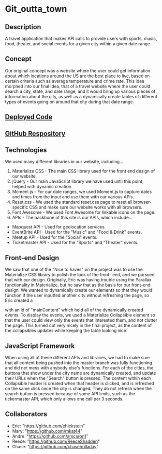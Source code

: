 # Git_outta_town

## Description
A travel application that makes API calls to provide users with sports, music, food, theater, and social events for a given city within a given date range.

## Concept
Our original concept was a website where the user could get information about which locations around the US are the best place
to live, based on certain criteria such as average temperature and crime rate. This idea morphed into our final idea, that of
a travel website where the user could search a city, state, and date range, and it would bring up various pieces of
information about the city, as well as a dynamically create tables of different types of events going on around that city
during that date range.

## [Deployed Code](https://coding-bootcamp-project-1.herokuapp.com/index.html)

## [GitHub Respository](https://github.com/amcaron1/Git_outta_town)

## Technologies
We used many different libraries in our website, including...
1. Materialize CSS - The main CSS library used for the front end design of our website.
2. jQuery - Our main JavaScript library we have used until this point, helped with dynamic creation.
3. Moment.js - For our date ranges, we used Moment.js to capture dates and times from the input and use them with our various
APIs.
4. Reset.css - We used the standard reset.css page to reset all browser-specific CSS and make sure our website works with all
browsers.
5. Font Awesome - We used Font Awesome for linkable icons on the page.
6. APIs - The backbone of this site is our APIs, which include...
* Mapquest API - Used for geolocation services.
* EventBrite API - Used for the "Music" and "Food & Drink" events.
* Meetup API - Used for the "Social" events.
* Ticketmaster API - Used for the "Sports" and "Theater" events.

## Front-end Design
We saw that one of the "Nice to haves" on the project was to use the Materialize CSS library to polish the look of the front-
end, and we pursued that with our design. Originally, Eric was having trouble using the Parallax functionality in Materialize,
but he saw that as the basis for our front-end design. We wanted to dynamically create our elements so that they would 
function if the user inputted another city without refreshing the page, so Eric created a <div> with an id of "mainContent" 
which held all of the dynamically created events. To display the events, we used a Materialize Collapsible element so that
the user could view only the events that interested them, and not clutter the page. This turned out very nicely in the final
project, as the content of the collapsibles updates while keeping the table looking nice.
  
## JavaScript Framework
When using all of these different APIs and libraries, we had to make sure that all content being pushed into the master branch
was fully functioning and did not mess with anybody else's functions. For each of the cities, the buttons that show under the
city name are dynamically created, and update their URLs when the "Search" button is pressed. The content within each 
Collapsible header is created when that header is clicked, and is refreshed on the same click once the city is changed. They
do not refresh when the search button is pressed because of some API limits, such as the tickermaster API, which only allows
one call per 3 seconds. 

## Collaborators
* Eric: "https://github.com/ehickstein"
* Mary: "https://github.com/mkat44"
* Andre: "https://github.com/amcaron1"
* Reece: "https://github.com/ReeceShadden"
* Chase: "https://github.com/chaseholladay"